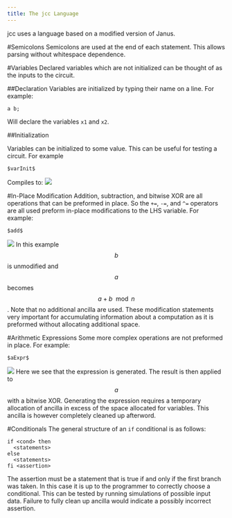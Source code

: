 ```yaml
---
title: The jcc Language
---
```


jcc uses a language based on a modified version of Janus.

#Semicolons 
Semicolons are used at the end of each statement.
This allows parsing without whitespace dependence. 

#Variables 
Declared variables which are not initialized can be thought of as the inputs to the circuit.

##Declaration
Variables are initialized by typing their name on a line.
For example:
```
a b;
```
Will declare the variables `x1` and `x2`.

##Initialization 

Variables can be initialized to some value.
This can be useful for testing a circuit.
For example
```
$varInit$
```
Compiles to:
![](../images/varInit.svg)

#In-Place Modification
Addition, subtraction, and bitwise XOR are all operations that can be preformed in place.
So the `+=`, `-=`, and `^=` operators are all used preform in-place modifications to the LHS variable.
For example:
```
$add$
```
![](../images/add.svg)
In this example $$b$$ is unmodified and $$a$$ becomes $$a+b\mod n$$.
Note that no additional ancilla are used.
These modification statements very important for accumulating information about a computation as it is preformed without allocating additional space.

#Arithmetic Expressions 
Some more complex operations are not preformed in place.
For example:
```
$aExpr$
```
![](../images/aExpr.svg)
Here we see that the expression is generated.
The result is then applied to $$a$$ with a bitwise XOR.
Generating the expression requires a temporary allocation of ancilla in excess of the space allocated for variables.
This ancilla is however completely cleaned up afterword. 

#Conditionals
The general structure of an `if` conditional is as follows:
```
if <cond> then
  <statements>
else
  <statements>
fi <assertion>
```
The assertion must be a statement that is true if and only if the first branch was taken.
In this case it is up to the programmer to correctly choose a conditional.
This can be tested by running simulations of possible input data.
Failure to fully clean up ancilla would indicate a possibly incorrect assertion.
